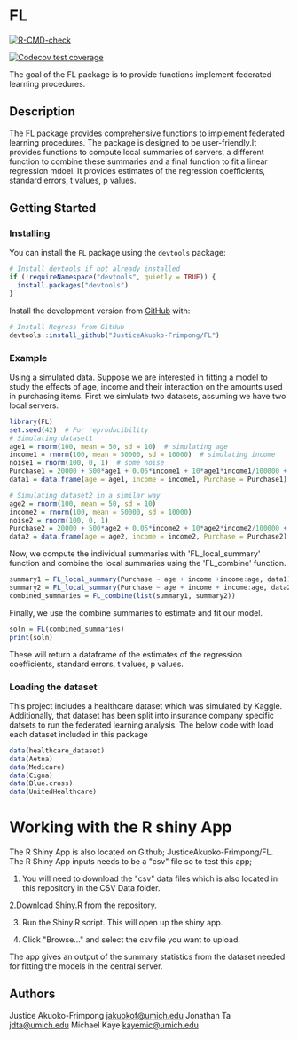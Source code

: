 # FL
[![R-CMD-check](https://github.com/JusticeAkuoko-Frimpong/Regress/workflows/R-CMD-check/badge.svg)](https://github.com/JusticeAkuoko-Frimpong/FL/actions)
<!-- badges: start -->
  [![Codecov test coverage](https://codecov.io/gh/JusticeAkuoko-Frimpong/FL/branch/main/graph/badge.svg)](https://app.codecov.io/gh/JusticeAkuoko-Frimpong/FL?branch=main)
  <!-- badges: end -->

 
The goal of the FL package is to provide functions implement federated learning procedures.
## Description
The FL package provides comprehensive functions to implement federated learning procedures. The package is designed to be user-friendly.It provides functions to compute local summaries of servers, a different function to combine these summaries and a final function to fit a linear regression mdoel. It provides estimates of the regression coefficients, standard errors, t values, p values.

## Getting Started

### Installing
You can install the `FL` package using the `devtools` package:
```r
# Install devtools if not already installed
if (!requireNamespace("devtools", quietly = TRUE)) {
  install.packages("devtools")
}
```
Install the development version from [GitHub](https://github.com/) with:
```r
# Install Regress from GitHub
devtools::install_github("JusticeAkuoko-Frimpong/FL")
```
### Example
Using a simulated data. Suppose we are interested in fitting a model to study the effects of age, income and their interaction on the amounts used in purchasing items. First we simlulate two datasets, assuming we have two local servers.
```r
library(FL)
set.seed(42)  # For reproducibility
# Simulating dataset1
age1 = rnorm(100, mean = 50, sd = 10)  # simulating age
income1 = rnorm(100, mean = 50000, sd = 10000)  # simulating income
noise1 = rnorm(100, 0, 1)  # some noise
Purchase1 = 20000 + 500*age1 + 0.05*income1 + 10*age1*income1/100000 + noise1  # creating a relationship for Purchase
data1 = data.frame(age = age1, income = income1, Purchase = Purchase1)

# Simulating dataset2 in a similar way
age2 = rnorm(100, mean = 50, sd = 10)
income2 = rnorm(100, mean = 50000, sd = 10000)
noise2 = rnorm(100, 0, 1) 
Purchase2 = 20000 + 500*age2 + 0.05*income2 + 10*age2*income2/100000 + noise2
data2 = data.frame(age = age2, income = income2, Purchase = Purchase2)
```
Now, we compute the individual summaries with 'FL_local_summary' function and combine the local summaries using the 'FL_combine' function.
```r
summary1 = FL_local_summary(Purchase ~ age + income +income:age, data1)
summary2 = FL_local_summary(Purchase ~ age + income + income:age, data2)
combined_summaries = FL_combine(list(summary1, summary2))
```
Finally, we use the combine summaries to estimate and fit our model.
```r
soln = FL(combined_summaries)
print(soln)
```
These will return a dataframe of the estimates of the regression coefficients, standard errors, t values, p values.

### Loading the dataset
This project includes a healthcare dataset which was simulated by Kaggle.  Additionally, that dataset has been split into insurance company specific datsets to run the federated learning analysis.  The below code with load each dataset included in this package
```r
data(healthcare_dataset)
data(Aetna)
data(Medicare)
data(Cigna)
data(Blue.cross)
data(UnitedHealthcare)
```

# Working with the R shiny App
The R Shiny App is also located on Github; JusticeAkuoko-Frimpong/FL. The R Shiny App inputs needs to be a "csv" file so to test this app;

1. You will need to download the "csv" data files which is also located in this repository in the CSV Data folder.

2.Download Shiny.R from the repository.

3. Run the Shiny.R script. This will open up the shiny app.

4. Click "Browse..." and select the csv file you want to upload.

The app gives an output of the summary statistics from the dataset needed for fitting the models in the central server.


## Authors
Justice Akuoko-Frimpong <jakuokof@umich.edu>
Jonathan Ta <jdta@umich.edu>
Michael Kaye <kayemic@umich.edu>

